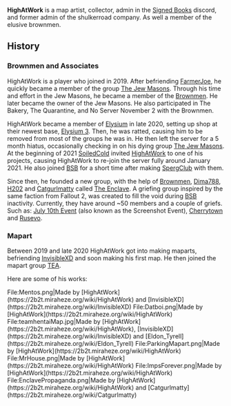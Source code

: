 **HighAtWork** is a map artist, collector, admin in the [Signed Books](https://2b2t.miraheze.org/wiki/Signed_Books) discord, and former admin of the shulkerroad company. As well a member of the elusive brownmen.

## History
### Brownmen and Associates
HighAtWork is a player who joined in 2019. After befriending [FarmerJoe](https://2b2t.miraheze.org/wiki/FarmerJoe), he quickly became a member of the group [The Jew Masons](https://2b2t.miraheze.org/wiki/The_Jew_Masons). Through his time and effort in the Jew Masons, he became a member of the [Brownmen](https://2b2t.miraheze.org/wiki/Brownmen). He later became the owner of the Jew Masons. He also participated in The Bakery, The Quarantine, and No Server November 2 with the Brownmen.

HighAtWork became a member of [Elysium](https://2b2t.miraheze.org/wiki/Elysium) in late 2020, setting up shop at their newest base, [Elysium 3](https://2b2t.miraheze.org/wiki/Elysium_3). Then, he was ratted, causing him to be removed from most of the groups he was in. He then left the server for a 5 month hiatus, occasionally checking in on his dying group [The Jew Masons](https://2b2t.miraheze.org/wiki/The_Jew_Masons). At the beginning of 2021 [SoiledCold](https://2b2t.miraheze.org/wiki/SoiledCold) invited [HighAtWork](https://2b2t.miraheze.org/wiki/HighAtWork) to one of his projects, causing HighAtWork to re-join the server fully around January 2021.  He also joined [BSB](https://2b2t.miraheze.org/wiki/BSB) for a short time after making [SpergClub](https://2b2t.miraheze.org/wiki/SpergClub) with them.

Since then, he founded a new group, with the help of [Brownmen](https://2b2t.miraheze.org/wiki/Brownmen), [Dima788](https://2b2t.miraheze.org/wiki/Dima788), [H202](https://2b2t.miraheze.org/wiki/H202) and [Catgurlmatty](https://2b2t.miraheze.org/wiki/Catgurlmatty) called [The Enclave](https://2b2t.miraheze.org/wiki/Enclave). A griefing group inspired by the same faction from Fallout 2, was created to fill the void during [BSB](https://2b2t.miraheze.org/wiki/BSB) inactivity. Currently, they have around ~50 members and a couple of griefs. Such as: [July 10th Event](https://2b2t.miraheze.org/wiki/July_10th_Event) (also known as the Screenshot Event), [Cherrytown](https://2b2t.miraheze.org/wiki/Cherrytown) and [Rusevo](https://2b2t.miraheze.org/wiki/Rusevo).

### Mapart
Between 2019 and late 2020 HighAtWork got into making maparts, befriending [InvisibleXD](https://2b2t.miraheze.org/wiki/InvisibleXD) and soon making his first map. He then joined the mapart group [TEA](https://2b2t.miraheze.org/wiki/TEA).

Here are some of his works:

<gallery>
File:Mentos.png|Made by [HighAtWork](https://2b2t.miraheze.org/wiki/HighAtWork) and [InvisibleXD](https://2b2t.miraheze.org/wiki/InvisibleXD)
File:Datboi.png|Made by [HighAtWork](https://2b2t.miraheze.org/wiki/HighAtWork)
File:teamhentaiMap.jpg|Made by [HighAtWork](https://2b2t.miraheze.org/wiki/HighAtWork), [InvisibleXD](https://2b2t.miraheze.org/wiki/InvisibleXD) and [Eldon_Tyrell](https://2b2t.miraheze.org/wiki/Eldon_Tyrell)
File:ParkingMapart.png|Made by [HighAtWork](https://2b2t.miraheze.org/wiki/HighAtWork)
File:MrHouse.png|Made by [HighAtWork](https://2b2t.miraheze.org/wiki/HighAtWork)
File:ImpsForever.png|Made by [HighAtWork](https://2b2t.miraheze.org/wiki/HighAtWork)
File:EnclavePropaganda.png|Made by [HighAtWork](https://2b2t.miraheze.org/wiki/HighAtWork) and [Catgurlmatty](https://2b2t.miraheze.org/wiki/Catgurlmatty)
</gallery>